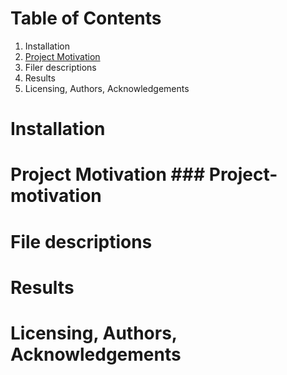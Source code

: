 # Table of Contents
1. Installation
2. [Project Motivation](#Project-motivation)
3. Filer descriptions
4. Results
5. Licensing, Authors, Acknowledgements

# Installation
# Project Motivation ### Project-motivation
# File descriptions
# Results
# Licensing, Authors, Acknowledgements
